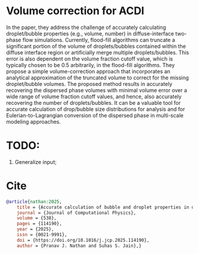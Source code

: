 # Volume correction for ACDI

In the paper, they address the challenge of accurately calculating droplet/bubble
properties (e.g., volume, number) in diffuse-interface two-phase flow simulations.
Currently, flood-fill algorithms can truncate a significant portion of the volume
of droplets/bubbles contained within the diffuse interface region or artificially
merge multiple droplets/bubbles. This error is also dependent on the volume fraction
cutoff value, which is typically chosen to be 0.5 arbitrarily, in the flood-fill
algorithms. They propose a simple volume-correction approach that incorporates an
analytical approximation of the truncated volume to correct for the missing
droplet/bubble volumes. The proposed method results in accurately recovering the
dispersed phase volumes with minimal volume error over a wide range of volume
fraction cutoff values, and hence, also accurately recovering the number of
droplets/bubbles. It can be a valuable tool for accurate calculation of drop/bubble
size distributions for analysis and for Eulerian-to-Lagrangian conversion of the
dispersed phase in multi-scale modeling approaches.

# TODO:

1. Generalize input;

# Cite

```bib
@article{nathan:2025,
    title = {Accurate calculation of bubble and droplet properties in diffuse-interface two-phase simulations},
    journal = {Journal of Computational Physics},
    volume = {538},
    pages = {114190},
    year = {2025},
    issn = {0021-9991},
    doi = {https://doi.org/10.1016/j.jcp.2025.114190},
    author = {Pranav J. Nathan and Suhas S. Jain},}
```
